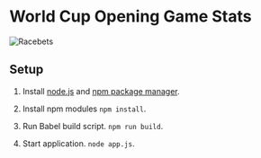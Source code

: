 # World Cup Opening Game Stats

![Racebets](https://image.ibb.co/kosNPT/stats.jpg "World Cup Stats")

## Setup

1. Install [node.js](https://nodejs.org/en/) and [npm package manager](https://www.npmjs.com/).

2. Install npm modules ```npm install```.

3. Run Babel build script. ```npm run build```.

4. Start application. ```node app.js```.